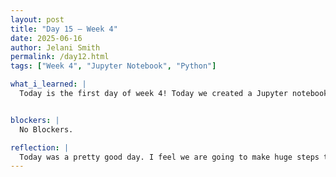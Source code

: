 ```yaml
---
layout: post
title: "Day 15 – Week 4"
date: 2025-06-16
author: Jelani Smith
permalink: /day12.html
tags: ["Week 4", "Jupyter Notebook", "Python"]

what_i_learned: |
  Today is the first day of week 4! Today we created a Jupyter notebook so all of our code can be organized. We also realized that we didn't have all the data we needed so we went back and pulled the match stats from the players. Before we only had stats from the teams as a whole so we had to get the stats from the players themselves. By doing this we had to go into the documentation to find the new parameters we had to pass.


blockers: |
  No Blockers.

reflection: |
  Today was a pretty good day. I feel we are going to make huge steps this week too. I had a little trouble at first trying to get the right parameters but, after i found them I was able to complete the task pretty smoothly. After we get everything we need we should be able to go into the NLP part.
---
```




